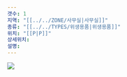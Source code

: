 ```yaml
---
갯수: 1
지역: "[[../../ZONE/사무실|사무실]]"
종류: "[[../../TYPES/위생용품|위생용품]]"
위치: "[[P|P]]"
상세위치: 
설명: 
---
```

![](http://192.168.50.22/devices/240607_IMG_0194.jpg)
